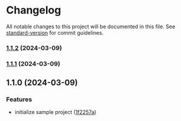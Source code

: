 # Changelog

All notable changes to this project will be documented in this file. See [standard-version](https://github.com/conventional-changelog/standard-version) for commit guidelines.

### [1.1.2](https://github.com/nabeliwo/sample-package/compare/v1.1.1...v1.1.2) (2024-03-09)

### [1.1.1](https://github.com/nabeliwo/sample-package/compare/v1.1.0...v1.1.1) (2024-03-09)

## 1.1.0 (2024-03-09)


### Features

* initialize sample project ([1f2257a](https://github.com/nabeliwo/sample-package/commit/1f2257a1ce22f15ceb18f2e5d1c98961d928b281))
